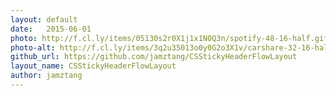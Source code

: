 ```yaml
---
layout: default
date:   2015-06-01
photo: http://f.cl.ly/items/05130s2r0X1j1x1N0Q3n/spotify-48-16-half.gif
photo-alt: http://f.cl.ly/items/3q2u35013o0y0G2o3X1v/carshare-32-16-half.gif
github_url: https://github.com/jamztang/CSStickyHeaderFlowLayout
layout_name: CSStickyHeaderFlowLayout
author: jamztang
---
```

